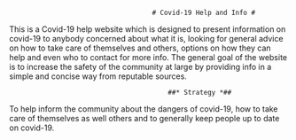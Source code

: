                                         # Covid-19 Help and Info # 

 This is a Covid-19 help website which is designed to present information on covid-19 to anybody concerned about what it is,
 looking for general advice on how to take care of themselves and others, options on how they can help and even who to contact for more info. 
 The general goal of the website is to increase the safety of the community at large by providing info in a simple and concise way from reputable sources. 


                                            ##* Strategy *##
To help inform the community about the dangers of covid-19, how to take care of themselves as well others and to generally keep people up to date on covid-19.  
